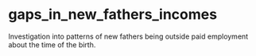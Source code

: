 # gaps_in_new_fathers_incomes
Investigation into patterns of new fathers being outside paid employment about the time of the birth.
